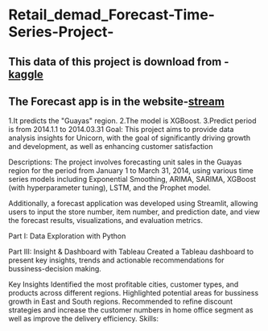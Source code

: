 # Retail_demad_Forecast-Time-Series-Project-
## This data of this project is download from -[kaggle](https://www.kaggle.com/competitions/favorita-grocery-sales-forecasting/data)

## The Forecast app is in the website-[stream](https://asn-tables-asthma-older.trycloudflare.com/)
1.It predicts the "Guayas" region.
2.The model is XGBoost.
3.Predict period is from 2014.1.1 to 2014.03.31
Goal:
This project aims to provide data analysis insights for Unicorn, with the goal of significantly driving growth and development, as well as enhancing customer satisfaction

Descriptions:
The project involves forecasting unit sales in the Guayas region for the period from January 1 to March 31, 2014, using various time series models including Exponential Smoothing, ARIMA, SARIMA, XGBoost (with hyperparameter tuning), LSTM, and the Prophet model.

Additionally, a forecast application was developed using Streamlit, allowing users to input the store number, item number, and prediction date, and view the forecast results, visualizations, and evaluation metrics.

Part I: Data Exploration with Python


Part III: Insight & Dashboard with Tableau
Created a Tableau dashboard to present key insights, trends and actionable recommendations for bussiness-decision making.

Key Insights
Identified the most profitable cities, customer types, and products across different regions.
Highlighted potential areas for bussiness growth in East and South regions.
Recommended to refine discount strategies and increase the customer numbers in home office segment as well as improve the delivery efficiency.
Skills:
